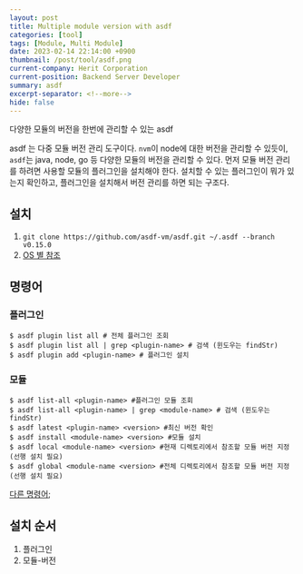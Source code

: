 ```yaml
---
layout: post
title: Multiple module version with asdf 
categories: [tool]
tags: [Module, Multi Module]
date: 2023-02-14 22:14:00 +0900
thumbnail: /post/tool/asdf.png
current-company: Herit Corporation
current-position: Backend Server Developer
summary: asdf
excerpt-separator: <!--more-->
hide: false
---
```

다양한 모듈의 버전을 한번에 관리할 수 있는 asdf 
<!--more-->

asdf 는 다중 모듈 버전 관리 도구이다.
`nvm`이 node에 대한 버전을 관리할 수 있듯이, `asdf`는 java, node, go 등 다양한 모듈의 버전을 관리할 수 있다.
먼저 모듈 버전 관리를 하려면 사용할 모듈의 플러그인을 설치해야 한다. 설치할 수 있는 플러그인이 뭐가 있는지 확인하고, 플러그인을 설치해서 버전 관리를 하면 되는 구조다.

## 설치

1. `git clone https://github.com/asdf-vm/asdf.git ~/.asdf --branch v0.15.0`
2. [OS 별 참조](https://asdf-vm.com/guide/getting-started.html#_3-install-asdf)


## 명령어

### 플러그인

```shell
$ asdf plugin list all # 전체 플러그인 조회
$ asdf plugin list all | grep <plugin-name> # 검색 (윈도우는 findStr)
$ asdf plugin add <plugin-name> # 플러그인 설치 
```

### 모듈

```shell
$ asdf list-all <plugin-name> #플러그인 모듈 조회
$ asdf list-all <plugin-name> | grep <module-name> # 검색 (윈도우는 findStr)
$ asdf latest <plugin-name> <version> #최신 버전 확인
$ asdf install <module-name> <version> #모듈 설치
$ asdf local <module-name> <version> #현재 디렉토리에서 참조할 모듈 버전 지정(선행 설치 필요)
$ asdf global <module-name <version> #전체 디렉토리에서 참조할 모듈 버전 지정 (선행 설치 필요)
```

[다른 명령어](https://asdf-vm.com/manage/commands.html);


## 설치 순서

1. 플러그인
2. 모듈-버전